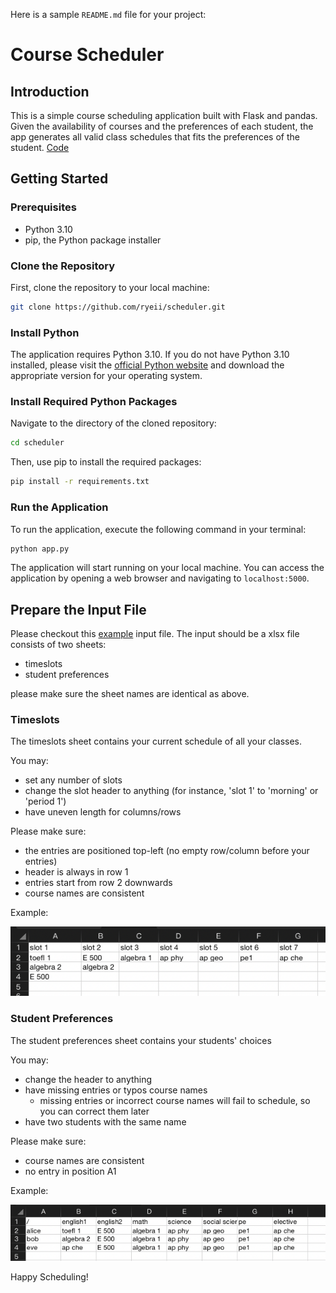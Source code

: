 Here is a sample `README.md` file for your project:

# Course Scheduler

## Introduction

This is a simple course scheduling application built with Flask and pandas. Given the availability of courses and the preferences of each student, the app generates all valid class schedules that fits the preferences of the student. [Code](https://github.com/ryeii/scheduler)

## Getting Started

### Prerequisites

- Python 3.10
- pip, the Python package installer

### Clone the Repository

First, clone the repository to your local machine:

```bash
git clone https://github.com/ryeii/scheduler.git
```

### Install Python

The application requires Python 3.10. If you do not have Python 3.10 installed, please visit the [official Python website](https://www.python.org/) and download the appropriate version for your operating system.

### Install Required Python Packages

Navigate to the directory of the cloned repository:

```bash
cd scheduler
```

Then, use pip to install the required packages:

```bash
pip install -r requirements.txt
```

### Run the Application

To run the application, execute the following command in your terminal:

```bash
python app.py
```

The application will start running on your local machine. You can access the application by opening a web browser and navigating to `localhost:5000`.

## Prepare the Input File

Please checkout this [example](https://github.com/ryeii/scheduler/example_input.xlsx) input file. The input should be a xlsx file consists of two sheets:

- timeslots
- student preferences

please make sure the sheet names are identical as above. 

### Timeslots

The timeslots sheet contains your current schedule of all your classes. 

You may:

- set any number of slots
- change the slot header to anything (for instance, 'slot 1' to 'morning' or 'period 1')
- have uneven length for columns/rows

Please make sure:

- the entries are positioned top-left (no empty row/column before your entries)
- header is always in row 1
- entries start from row 2 downwards
- course names are consistent

Example:

![imgs/exmaple_timeslot.png](imgs/exmaple_timeslot.png)

### Student Preferences

The student preferences sheet contains your students' choices

You may:

- change the header to anything
- have missing entries or typos course names
    - missing entries or incorrect course names will fail to schedule, so you can correct them later
- have two students with the same name

Please make sure:

- course names are consistent
- no entry in position A1

Example:

![imgs/example_student_preferences.png](imgs/example_student_preferences.png)

Happy Scheduling!
